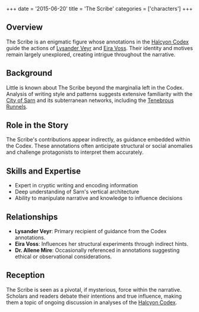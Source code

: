 
+++
date = '2015-06-20'
title = 'The Scribe'
categories = ['characters']
+++


## Overview

The Scribe is an enigmatic figure whose annotations in the [Halcyon Codex](/others/halcyon-codex) guide the actions of [Lysander Veyr](/characters/lysander-veyr) and [Eira Voss](/characters/eira-voss). Their identity and motives remain largely unexplored, creating intrigue throughout the narrative.

## Background

Little is known about The Scribe beyond the marginalia left in the Codex. Analysis of writing style and patterns suggests extensive familiarity with the [City of Sarn](/places/city-of-sarn) and its subterranean networks, including the [Tenebrous Runnels](/places/tenebrous-runnels).

## Role in the Story

The Scribe's contributions appear indirectly, as guidance embedded within the Codex. These annotations often anticipate structural or social anomalies and challenge protagonists to interpret them accurately.

## Skills and Expertise

* Expert in cryptic writing and encoding information
* Deep understanding of Sarn's vertical architecture
* Ability to manipulate narrative and knowledge to influence decisions

## Relationships

* **Lysander Veyr**: Primary recipient of guidance from the Codex annotations.
* **Eira Voss**: Influences her structural experiments through indirect hints.
* **Dr. Allene Mire**: Occasionally referenced in annotations suggesting ethical or observational considerations.

## Reception

The Scribe is seen as a pivotal, if mysterious, force within the narrative. Scholars and readers debate their intentions and true influence, making them a topic of ongoing discussion in analyses of the [Halcyon Codex](/others/halcyon-codex).

